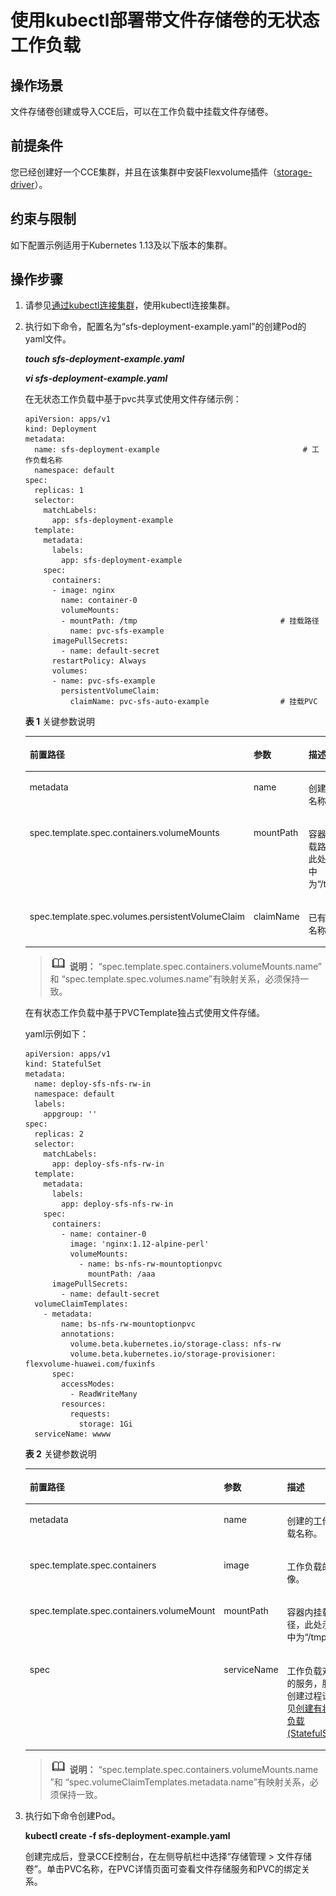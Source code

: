 # 使用kubectl部署带文件存储卷的无状态工作负载<a name="cce_01_0320"></a>

## 操作场景<a name="section1062914713566"></a>

文件存储卷创建或导入CCE后，可以在工作负载中挂载文件存储卷。

## 前提条件<a name="section1640173074515"></a>

您已经创建好一个CCE集群，并且在该集群中安装Flexvolume插件（[storage-driver](storage-driver（系统资源插件-必装）.md)）。

## 约束与限制<a name="section946015116135"></a>

如下配置示例适用于Kubernetes 1.13及以下版本的集群。

## 操作步骤<a name="section1530655595611"></a>

1.  请参见[通过kubectl连接集群](通过kubectl连接集群-7.md)，使用kubectl连接集群。
2.  执行如下命令，配置名为“sfs-deployment-example.yaml”的创建Pod的yaml文件。

    **_touch sfs-deployment-example.yaml_**

    **_vi sfs-deployment-example.yaml_**

    在无状态工作负载中基于pvc共享式使用文件存储示例：

    ```
    apiVersion: apps/v1 
    kind: Deployment 
    metadata: 
      name: sfs-deployment-example                                # 工作负载名称
      namespace: default 
    spec: 
      replicas: 1 
      selector: 
        matchLabels: 
          app: sfs-deployment-example 
      template: 
        metadata: 
          labels: 
            app: sfs-deployment-example 
        spec: 
          containers: 
          - image: nginx 
            name: container-0 
            volumeMounts: 
            - mountPath: /tmp                                # 挂载路径
              name: pvc-sfs-example 
          imagePullSecrets:
            - name: default-secret
          restartPolicy: Always 
          volumes: 
          - name: pvc-sfs-example 
            persistentVolumeClaim: 
              claimName: pvc-sfs-auto-example                # 挂载PVC
    ```

    **表 1**  关键参数说明

    <a name="table397913279106"></a>
    <table><thead align="left"><tr id="row119803273101"><th class="cellrowborder" valign="top" width="38.24%" id="mcps1.2.4.1.1"><p id="p1615192114317"><a name="p1615192114317"></a><a name="p1615192114317"></a>前置路径</p>
    </th>
    <th class="cellrowborder" valign="top" width="16.91%" id="mcps1.2.4.1.2"><p id="p12980132717103"><a name="p12980132717103"></a><a name="p12980132717103"></a>参数</p>
    </th>
    <th class="cellrowborder" valign="top" width="44.85%" id="mcps1.2.4.1.3"><p id="p7981172710104"><a name="p7981172710104"></a><a name="p7981172710104"></a>描述</p>
    </th>
    </tr>
    </thead>
    <tbody><tr id="row99818271102"><td class="cellrowborder" valign="top" width="38.24%" headers="mcps1.2.4.1.1 "><p id="p2151921153117"><a name="p2151921153117"></a><a name="p2151921153117"></a>metadata</p>
    </td>
    <td class="cellrowborder" valign="top" width="16.91%" headers="mcps1.2.4.1.2 "><p id="p345291413122"><a name="p345291413122"></a><a name="p345291413122"></a>name</p>
    </td>
    <td class="cellrowborder" valign="top" width="44.85%" headers="mcps1.2.4.1.3 "><p id="p119811427161017"><a name="p119811427161017"></a><a name="p119811427161017"></a>创建的Pod名称。</p>
    </td>
    </tr>
    <tr id="row15983132715104"><td class="cellrowborder" valign="top" width="38.24%" headers="mcps1.2.4.1.1 "><p id="p8151102118311"><a name="p8151102118311"></a><a name="p8151102118311"></a>spec.template.spec.containers.volumeMounts</p>
    </td>
    <td class="cellrowborder" valign="top" width="16.91%" headers="mcps1.2.4.1.2 "><p id="p18404174281219"><a name="p18404174281219"></a><a name="p18404174281219"></a>mountPath</p>
    </td>
    <td class="cellrowborder" valign="top" width="44.85%" headers="mcps1.2.4.1.3 "><p id="p2098372713107"><a name="p2098372713107"></a><a name="p2098372713107"></a>容器内挂载路径，此处示例中为<span class="uicontrol" id="uicontrol7512144151615"><a name="uicontrol7512144151615"></a><a name="uicontrol7512144151615"></a>“/tmp”</span>。</p>
    </td>
    </tr>
    <tr id="row188911550183213"><td class="cellrowborder" valign="top" width="38.24%" headers="mcps1.2.4.1.1 "><p id="p425991613812"><a name="p425991613812"></a><a name="p425991613812"></a>spec.template.spec.volumes.persistentVolumeClaim</p>
    </td>
    <td class="cellrowborder" valign="top" width="16.91%" headers="mcps1.2.4.1.2 "><p id="p14319143031212"><a name="p14319143031212"></a><a name="p14319143031212"></a>claimName</p>
    </td>
    <td class="cellrowborder" valign="top" width="44.85%" headers="mcps1.2.4.1.3 "><p id="p18319530131211"><a name="p18319530131211"></a><a name="p18319530131211"></a>已有PVC名称。</p>
    </td>
    </tr>
    </tbody>
    </table>

    >![](public_sys-resources/icon-note.gif) **说明：** 
    >“spec.template.spec.containers.volumeMounts.name” 和 “spec.template.spec.volumes.name”有映射关系，必须保持一致。

    在有状态工作负载中基于PVCTemplate独占式使用文件存储。

    yaml示例如下：

    ```
    apiVersion: apps/v1
    kind: StatefulSet
    metadata:
      name: deploy-sfs-nfs-rw-in
      namespace: default
      labels:
        appgroup: ''
    spec:
      replicas: 2
      selector:
        matchLabels:
          app: deploy-sfs-nfs-rw-in
      template:
        metadata:
          labels:
            app: deploy-sfs-nfs-rw-in
        spec:
          containers:
            - name: container-0
              image: 'nginx:1.12-alpine-perl'
              volumeMounts:
                - name: bs-nfs-rw-mountoptionpvc
                  mountPath: /aaa
          imagePullSecrets:
            - name: default-secret
      volumeClaimTemplates:
        - metadata:
            name: bs-nfs-rw-mountoptionpvc
            annotations:
              volume.beta.kubernetes.io/storage-class: nfs-rw
              volume.beta.kubernetes.io/storage-provisioner: flexvolume-huawei.com/fuxinfs
          spec:
            accessModes:
              - ReadWriteMany
            resources:
              requests:
                storage: 1Gi
      serviceName: wwww
    ```

    **表 2**  关键参数说明

    <a name="table14312339123018"></a>
    <table><thead align="left"><tr id="row8312153953015"><th class="cellrowborder" valign="top" width="30.45%" id="mcps1.2.4.1.1"><p id="p1237415107350"><a name="p1237415107350"></a><a name="p1237415107350"></a>前置路径</p>
    </th>
    <th class="cellrowborder" valign="top" width="18.04%" id="mcps1.2.4.1.2"><p id="p11312143923015"><a name="p11312143923015"></a><a name="p11312143923015"></a>参数</p>
    </th>
    <th class="cellrowborder" valign="top" width="51.51%" id="mcps1.2.4.1.3"><p id="p13313153914304"><a name="p13313153914304"></a><a name="p13313153914304"></a>描述</p>
    </th>
    </tr>
    </thead>
    <tbody><tr id="row1031311395306"><td class="cellrowborder" valign="top" width="30.45%" headers="mcps1.2.4.1.1 "><p id="p137431017353"><a name="p137431017353"></a><a name="p137431017353"></a>metadata</p>
    </td>
    <td class="cellrowborder" valign="top" width="18.04%" headers="mcps1.2.4.1.2 "><p id="p10313203914303"><a name="p10313203914303"></a><a name="p10313203914303"></a>name</p>
    </td>
    <td class="cellrowborder" valign="top" width="51.51%" headers="mcps1.2.4.1.3 "><p id="p2313133916301"><a name="p2313133916301"></a><a name="p2313133916301"></a>创建的工作负载名称。</p>
    </td>
    </tr>
    <tr id="row731393993011"><td class="cellrowborder" valign="top" width="30.45%" headers="mcps1.2.4.1.1 "><p id="p237441033513"><a name="p237441033513"></a><a name="p237441033513"></a>spec.template.spec.containers</p>
    </td>
    <td class="cellrowborder" valign="top" width="18.04%" headers="mcps1.2.4.1.2 "><p id="p143141539123014"><a name="p143141539123014"></a><a name="p143141539123014"></a>image</p>
    </td>
    <td class="cellrowborder" valign="top" width="51.51%" headers="mcps1.2.4.1.3 "><p id="p1231423983016"><a name="p1231423983016"></a><a name="p1231423983016"></a>工作负载的镜像。</p>
    </td>
    </tr>
    <tr id="row33147398308"><td class="cellrowborder" valign="top" width="30.45%" headers="mcps1.2.4.1.1 "><p id="p1237431018356"><a name="p1237431018356"></a><a name="p1237431018356"></a>spec.template.spec.containers.volumeMount</p>
    </td>
    <td class="cellrowborder" valign="top" width="18.04%" headers="mcps1.2.4.1.2 "><p id="p18314439163011"><a name="p18314439163011"></a><a name="p18314439163011"></a>mountPath</p>
    </td>
    <td class="cellrowborder" valign="top" width="51.51%" headers="mcps1.2.4.1.3 "><p id="p20314183973011"><a name="p20314183973011"></a><a name="p20314183973011"></a>容器内挂载路径，此处示例中为<span class="uicontrol" id="uicontrol8314239143013"><a name="uicontrol8314239143013"></a><a name="uicontrol8314239143013"></a>“/tmp”</span>。</p>
    </td>
    </tr>
    <tr id="row931415398304"><td class="cellrowborder" valign="top" width="30.45%" headers="mcps1.2.4.1.1 "><p id="p13374111053511"><a name="p13374111053511"></a><a name="p13374111053511"></a>spec</p>
    </td>
    <td class="cellrowborder" valign="top" width="18.04%" headers="mcps1.2.4.1.2 "><p id="p1731415391302"><a name="p1731415391302"></a><a name="p1731415391302"></a>serviceName</p>
    </td>
    <td class="cellrowborder" valign="top" width="51.51%" headers="mcps1.2.4.1.3 "><p id="p163146397302"><a name="p163146397302"></a><a name="p163146397302"></a>工作负载对应的服务，服务创建过程请参见<a href="创建有状态负载(StatefulSet)-41.md">创建有状态负载(StatefulSet)</a>。</p>
    </td>
    </tr>
    </tbody>
    </table>

    >![](public_sys-resources/icon-note.gif) **说明：** 
    >“spec.template.spec.containers.volumeMounts.name ”和 “spec.volumeClaimTemplates.metadata.name”有映射关系，必须保持一致。

3.  执行如下命令创建Pod。

    **kubectl create -f sfs-deployment-example.yaml**

    创建完成后，登录CCE控制台，在左侧导航栏中选择“存储管理 \> 文件存储卷”。单击PVC名称，在PVC详情页面可查看文件存储服务和PVC的绑定关系。


